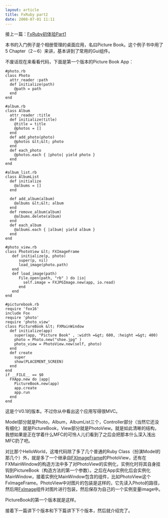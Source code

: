 ```yaml
--- 
layout: article
title: FxRuby part2
date: 2008-07-01 11:11
---
```

接上一篇：<a href="http://redworld.blog.ubuntu.org.cn/2008/07/01/fxruby%e5%88%9d%e4%bd%93%e9%aa%8cpart1/">FxRuby初体验Part1</a>

本书的入门例子是个相册管理的桌面应用，名曰Picture Book。这个例子书中用了5 Chapter（2－6）来讲，基本讲到了常用的Gui组件。

不废话现在来看看代码，下面是第一个版本的Picture Book App：

    #photo.rb
    class Photo
      attr_reader :path
      def initialize(path)
        @path = path
      end
    end
     
    #album.rb
    class Album
      attr_reader :title
      def initialize(title)
        @title = title
        @photos = []
      end
      def add_photo(photo)
        @photos &lt;&lt; photo
      end
      def each_photo
        @photos.each { |photo| yield photo }
      end
    end
     
    #album_list.rb
    class AlbumList
      def initialize
        @albums = []
      end
     
      def add_album(album)
        @albums &lt;&lt; album
      end
      def remove_album(album)
        @albums.delete(album)
      end
      def each_album
        @albums.each { |album| yield album }
      end
    end
     
    #photo_view.rb
    class PhotoView &lt; FXImageFrame
       def initialize(p, photo)
          super(p, nil)
          load_image(photo.path)
       end
       def load_image(path)
          File.open(path, "rb" ) do |io|
            self.image = FXJPGImage.new(app, io.read)
          end
       end
    end
     
    #picturebook.rb
    require 'fox16'
    include Fox
    require 'photo'
    require 'photo_view'
    class PictureBook &lt; FXMainWindow
      def initialize(app)
        super(app, "Picture Book" , :width =&gt; 600, :height =&gt; 400)
        photo = Photo.new("shoe.jpg" )
        photo_view = PhotoView.new(self, photo)
      end
      def create
        super
        show(PLACEMENT_SCREEN)
      end
    end
    if __FILE__ == $0
      FXApp.new do |app|
        PictureBook.new(app)
        app.create
        app.run
      end
    end

这是个V0.1的版本。不过你从中看出这个应用写得很MVC。

Model部分就是Photo，Album，AlbumList三个，Controller部分（当然它还没有细化）就是PictureBook，View部分就是PhotoView。就是如此清晰的结构，我想如果是正在学着什么MFC的可怜人儿们看到了之后会把那本什么深入浅出MFC扔了吧。

对比那个HelloWorld，这堆代码除了多了几个普通的Ruby Class（扮演Model的那几个）外，就是多了一个继承自<a href="http://www.fxruby.org/doc/api/classes/Fox/FXImageFrame.html">FXImageFrame</a>的PhotoView，还有在FXMainWindow的构造方法中多了对PhotoView的实例化，实例化时将其自身挂钩到PictureBook（构造方法的第一个参数）。之后在App实例化后会实例化MainWindow，接着实例化MainWindow包含的组件，比如PhotoView这个FxImageFrame。PhotoView中对图片的包装是这样的，它先读入Photo的路径，然后用<a href="http://www.fxruby.org/doc/api/classes/Fox/FXImage.html">FxImage</a>组件对图片进行包装，然后保存为自己的一个实例变量image中。

PictureBook的第一个版本就是这样。

接着下一篇讲下个版本和下下篇讲下下个版本，然后就介绍完了。
